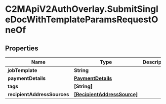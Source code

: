 # C2MApiV2AuthOverlay.SubmitSingleDocWithTemplateParamsRequestOneOf

## Properties

Name | Type | Description | Notes
------------ | ------------- | ------------- | -------------
**jobTemplate** | **String** |  | 
**paymentDetails** | [**PaymentDetails**](PaymentDetails.md) |  | 
**tags** | **[String]** |  | [optional] 
**recipientAddressSources** | [**[RecipientAddressSource]**](RecipientAddressSource.md) |  | 


